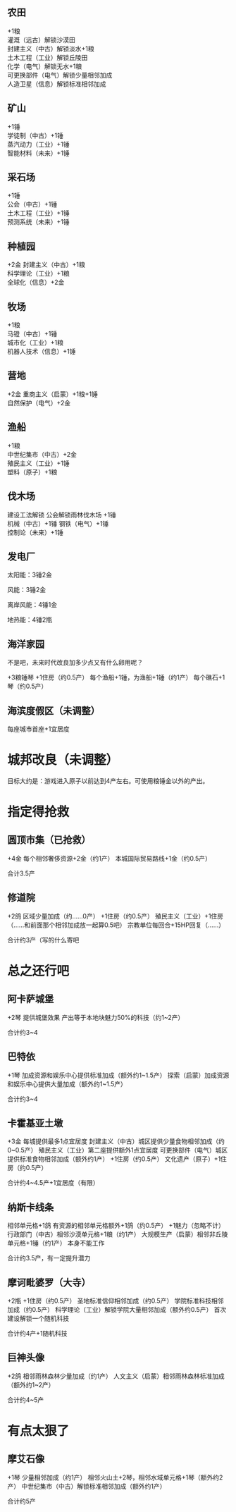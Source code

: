 ## 农田

+1粮  
灌溉（远古）解锁沙漠田  
封建主义（中古）解锁淡水+1粮  
土木工程（工业）解锁丘陵田  
化学（电气）解锁无水+1粮  
可更换部件（电气）解锁少量相邻加成  
人造卫星（信息）解锁标准相邻加成  

## 矿山

+1锤  
学徒制（中古）+1锤  
蒸汽动力（工业）+1锤  
智能材料（未来）+1锤  

## 采石场

+1锤  
公会（中古）+1锤  
土木工程（工业）+1锤  
预测系统（未来）+1锤  

## 种植园

+2金
封建主义（中古）+1粮  
科学理论（工业）+1粮  
全球化（信息）+2金  

## 牧场

+1粮  
马镫（中古）+1锤  
城市化（工业）+1粮  
机器人技术（信息）+1锤  

## 营地

+2金
重商主义（启蒙）+1粮+1锤  
自然保护（电气）+2金  

## 渔船

+1粮  
中世纪集市（中古）+2金  
殖民主义（工业）+1锤  
塑料（原子）+1粮  

## 伐木场

建设工法解锁
公会解锁雨林伐木场
+1锤  
机械（中古）+1锤
钢铁（电气）+1锤  
控制论（未来）+1锤  

## 发电厂

太阳能：3锤2金

风能：3锤2金

离岸风能：4锤1金

地热能：4锤2瓶

## 海洋家园

不是吧，未来时代改良加多少点又有什么卵用呢？

+3粮锤琴
+1住房（约0.5产）
每个渔船+1锤，为渔船+1锤（约1产）
每个礁石+1琴（约0.5产）

## 海滨度假区（未调整）

每座城市首座+1宜居度

# 城邦改良（未调整）

目标大约是：游戏进入原子以前达到4产左右。可使用粮锤金以外的产出。

# 指定得抢救

## 圆顶市集（已抢救）

+4金
每个相邻奢侈资源+2金（约1产）
本城国际贸易路线+1金（约0.5产）

合计3.5产

## 修道院

+2鸽
区域少量加成（约……0产）
+1住房（约0.5产）
殖民主义（工业）+1住房（……和前面那个相邻加成放一起算0.5吧）
宗教单位每回合+15HP回复（……）

合计约3产（写的什么寄吧

# 总之还行吧

## 阿卡萨城堡

+2琴
提供城堡效果
产出等于本地块魅力50%的科技（约1~2产）

合计约3~4

## 巴特依

+1琴
加成资源和娱乐中心提供标准加成（额外约1~1.5产）
探索（启蒙）加成资源和娱乐中心提供大量加成（额外约1~1.5产）

合计约3~4

## 卡霍基亚土墩

+3金
每城提供最多1点宜居度
封建主义（中古）城区提供少量食物相邻加成（约0~0.5产）
殖民主义（工业）第二座提供额外1点宜居度
可更换部件（电气）城区提供标准食物相邻加成（额外约1产）
+1住房（约0.5产）
文化遗产（原子）+1住房（约0.5产）

合计约4~4.5产+1宜居度（有限）


## 纳斯卡线条

相邻单元格+1鸽
有资源的相邻单元格额外+1鸽（约0.5产）
+1魅力（忽略不计）
行政部门（中古）相邻沙漠单元格+1粮（约1产）
大规模生产（启蒙）相邻非丘陵单元格+1锤（约1产）
本身不能工作

合计约3.5产，有一定提升潜力

## 摩诃毗婆罗（大寺）

+2瓶
+1住房（约0.5产）
圣地标准信仰相邻加成（约0.5产）
学院标准科技相邻加成（约0.5产）
科学理论（工业）解锁学院大量相邻加成（额外约0.5产）
首次建设解锁一个随机科技

合计约4产+1随机科技

## 巨神头像

+2鸽
相邻雨林森林少量加成（约1产）
人文主义（启蒙）相邻雨林森林标准加成（额外约1~2产）

合计约4~5产

# 有点太狠了

## 摩艾石像

+1琴
少量相邻加成（约1产）
相邻火山土+2琴，相邻水域单元格+1琴（额外约2产）
中世纪集市（中古）解锁标准相邻加成（额外约1产）

合计约5产

